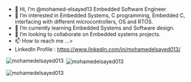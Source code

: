 - 👋 Hi, I’m @mohamed-elsayed13 Embedded Software Engineer
- 👀 I’m interested in Embedded Systems, C programming, Embedded C, interfacing with different microcontrollers, OS and RTOS. 
- 🌱 I’m currently learning Embedded Systems and Software design.
- 💞️ I’m looking to collaborate on Embedded systems projects.
- 📫 How to reach me ...>
- LinkedIn Profile : https://www.linkedin.com/in/mohamedelsayed013/  


<p><img align="left" src="https://github-readme-stats.vercel.app/api/top-langs?username=mohamedelsayed013&show_icons=true&locale=en&layout=compact" alt="mohamedelsayed013" /></p>

<p>&nbsp;<img align="center" src="https://github-readme-stats.vercel.app/api?username=mohamedelsayed013&show_icons=true&locale=en" alt="mohamedelsayed013" /></p>

<p><img align="center" src="https://github-readme-streak-stats.herokuapp.com/?user=mohamedelsayed013&" alt="mohamedelsayed013" /></p>



<!---
mohamed-elsayed13/mohamed-elsayed13 is a ✨ special ✨ repository because its `README.md` (this file) appears on your GitHub profile.
You can click the Preview link to take a look at your changes.
--->
